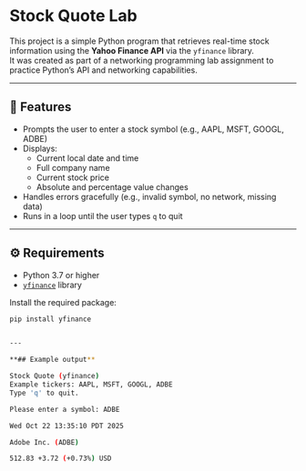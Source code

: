 # Stock Quote Lab

This project is a simple Python program that retrieves real-time stock information using the **Yahoo Finance API** via the `yfinance` library.  
It was created as part of a networking programming lab assignment to practice Python’s API and networking capabilities.

---

## 🧠 Features
- Prompts the user to enter a stock symbol (e.g., AAPL, MSFT, GOOGL, ADBE)
- Displays:
  - Current local date and time
  - Full company name
  - Current stock price
  - Absolute and percentage value changes
- Handles errors gracefully (e.g., invalid symbol, no network, missing data)
- Runs in a loop until the user types `q` to quit

---

## ⚙️ Requirements
- Python 3.7 or higher
- [`yfinance`](https://pypi.org/project/yfinance/) library

Install the required package:
```bash
pip install yfinance


---

**## Example output**

Stock Quote (yfinance)
Example tickers: AAPL, MSFT, GOOGL, ADBE
Type 'q' to quit.

Please enter a symbol: ADBE

Wed Oct 22 13:35:10 PDT 2025

Adobe Inc. (ADBE)

512.83 +3.72 (+0.73%) USD
